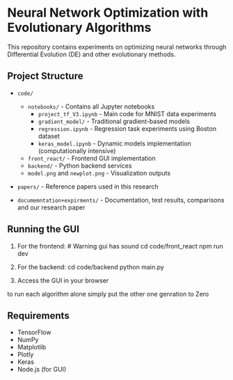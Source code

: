 # Neural Network Optimization with Evolutionary Algorithms

This repository contains experiments on optimizing neural networks through Differential Evolution (DE) and other evolutionary methods.

## Project Structure

- `code/`
  - `notebooks/` - Contains all Jupyter notebooks
    - `project_tf_V3.ipynb` - Main code for MNIST data experiments
    - `gradient_model/` - Traditional gradient-based models
    - `regression.ipynb` - Regression task experiments using Boston dataset
    - `keras_model.ipynb` - Dynamic models implementation (computationally intensive)
  - `front_react/` - Frontend GUI implementation
  - `backend/` - Python backend services
  - `model.png` and `newplot.png` - Visualization outputs

- `papers/` - Reference papers used in this research

- `documemntation+expirments/` - Documentation, test results, comparisons and our research paper

## Running the GUI

1. For the frontend: # Warning gui has sound
   cd code/front_react
   npm run dev

2. For the backend:
   cd code/backend
   python main.py

3. Access the GUI in your browser

to run each algorithm alone simply put the other one genration to Zero
## Requirements

- TensorFlow
- NumPy
- Matplotlib
- Plotly
- Keras
- Node.js (for GUI)
```

